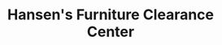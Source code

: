 ---
title: "Hansen's Furniture Clearance Center"
url: /mount-vernon/hansens-furniture-clearance-center/
shop: furniture
---